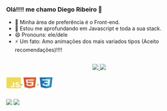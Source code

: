 ### Olá!!!! me chamo Diego Ribeiro 👋



- 🔭 Minha área de preferência é o Front-end.
- 🌱 Estou me aprofundando em Javascript e toda a sua stack.
- 😄 Pronouns: ele/dele
- ⚡ Um fato: Amo animações dos mais variados tipos (Aceito recomendações)!!!!

##

<div align="center">
  <a href="https://github.com/777diegoRibeiro777">
  <img height="160em" src="https://github-readme-stats.vercel.app/api?username=777diegoRibeiro777&show_icons=true&theme=dark&include_all_commits=true&count_private=true"/>
  <img height="160em" src="https://github-readme-stats.vercel.app/api/top-langs/?username=777diegoRibeiro777&layout=compact&langs_count=7&theme=dark"/>
</div>
<div style="display: inline_block"><br>
  <img align="center" alt="Rafa-Js" height="30" width="40" src="https://raw.githubusercontent.com/devicons/devicon/master/icons/javascript/javascript-plain.svg">
  <img align="center" alt="Rafa-HTML" height="30" width="40" src="https://raw.githubusercontent.com/devicons/devicon/master/icons/html5/html5-original.svg">
  <img align="center" alt="Rafa-CSS" height="30" width="40" src="https://raw.githubusercontent.com/devicons/devicon/master/icons/css3/css3-original.svg">
</div>

##  
<div> 
  <a href = "mailto:diegoaribeiro1910@gmail.com"><img src="https://img.shields.io/badge/-Gmail-%23333?style=for-the-badge&logo=gmail&logoColor=white" target="_blank"></a>
  <a href="https://www.linkedin.com/in/diego-ribeiro-127590237/" target="_blank"><img src="https://img.shields.io/badge/-LinkedIn-%230077B5?style=for-the-badge&logo=linkedin&logoColor=white" target="_blank"></a> 
</div>
